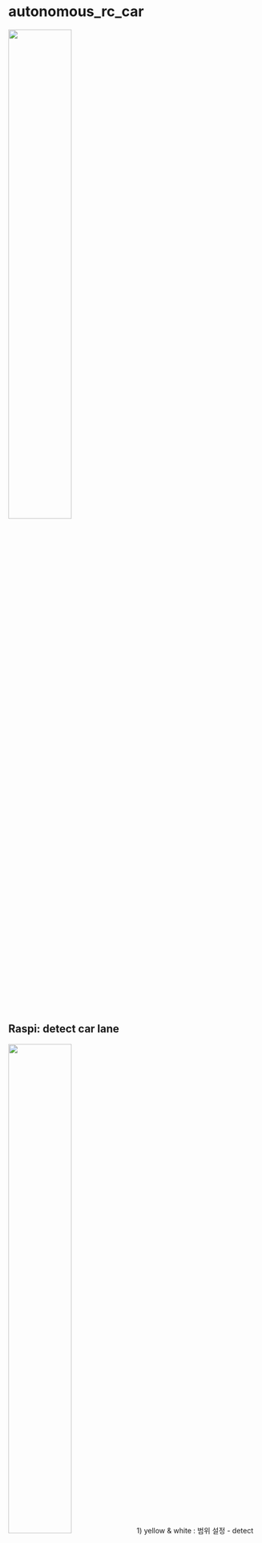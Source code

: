 # autonomous_rc_car
<img width="50%" src="https://user-images.githubusercontent.com/74947395/165596921-fab06ed2-a041-4788-a37b-0a86ba74ece9.jpg"/>

## Raspi: detect car lane
<img width="50%" src="https://user-images.githubusercontent.com/74947395/165596098-2d16e0e8-af50-4f0f-993b-a5c882b22355.png"/>
1) yellow & white : 범위 설정 - detect
    lower_white=(200,200,200)
    upper_white=(255,255,255)

    lower_yellow = (10, 100, 100)
    upper_yellow = (40, 255, 255)
    
<img width="50%" src="https://user-images.githubusercontent.com/74947395/165595947-bfa97c22-c90e-4fe9-bf88-be2774853b52.png"/>
2) gaussian & canny: find contour
<img width="50%" src="https://user-images.githubusercontent.com/74947395/165596015-1a1724ad-7ddb-4b59-b315-538c5d59c657.png"/>
3) choose ROI: 도로만 감지
4) Hough line detect
 lines=cv2.HoughLinesP(roi,1,np.pi/180,10,None,120,100)
5) Seperate left & right Line: detect 
6) regression by vanishing point
7) predict direction


## Raspi: detect traffic sign 
<img width="50%" src="https://user-images.githubusercontent.com/74947395/165594075-397350a1-0162-4854-b39c-1857efc5cd1e.png"/>
1) Yolo v3: [up, down, ternel, rotary, curve, light, parking]
-> 인식률 좋으나 실시간 구동 힘듦
2) use ORB template matching


## Arduino : RC car with bluetooth module
